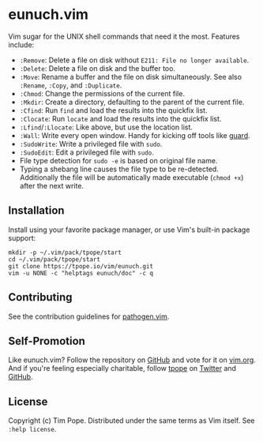 # eunuch.vim

Vim sugar for the UNIX shell commands that need it the most.  Features
include:

* `:Remove`: Delete a file on disk without `E211: File no longer available`.
* `:Delete`: Delete a file on disk and the buffer too.
* `:Move`: Rename a buffer and the file on disk simultaneously.  See also
  `:Rename`, `:Copy`, and `:Duplicate`.
* `:Chmod`: Change the permissions of the current file.
* `:Mkdir`: Create a directory, defaulting to the parent of the current file.
* `:Cfind`: Run `find` and load the results into the quickfix list.
* `:Clocate`: Run `locate` and load the results into the quickfix list.
* `:Lfind`/`:Llocate`: Like above, but use the location list.
* `:Wall`: Write every open window.  Handy for kicking off tools like
  [guard][].
* `:SudoWrite`: Write a privileged file with `sudo`.
* `:SudoEdit`: Edit a privileged file with `sudo`.
* File type detection for `sudo -e` is based on original file name.
* Typing a shebang line causes the file type to be re-detected.  Additionally
  the file will be automatically made executable (`chmod +x`) after the next
  write.

[guard]: https://github.com/guard/guard

## Installation

Install using your favorite package manager, or use Vim's built-in package
support:

    mkdir -p ~/.vim/pack/tpope/start
    cd ~/.vim/pack/tpope/start
    git clone https://tpope.io/vim/eunuch.git
    vim -u NONE -c "helptags eunuch/doc" -c q

## Contributing

See the contribution guidelines for
[pathogen.vim](https://github.com/tpope/vim-pathogen#readme).

## Self-Promotion

Like eunuch.vim? Follow the repository on
[GitHub](https://github.com/tpope/vim-eunuch) and vote for it on
[vim.org](http://www.vim.org/scripts/script.php?script_id=4300).  And if
you're feeling especially charitable, follow [tpope](http://tpo.pe/) on
[Twitter](http://twitter.com/tpope) and
[GitHub](https://github.com/tpope).

## License

Copyright (c) Tim Pope.  Distributed under the same terms as Vim itself.
See `:help license`.
